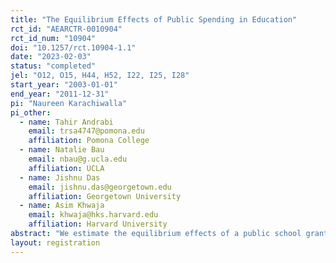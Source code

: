 ```yaml
---
title: "The Equilibrium Effects of Public Spending in Education"
rct_id: "AEARCTR-0010904"
rct_id_num: "10904"
doi: "10.1257/rct.10904-1.1"
date: "2023-02-03"
status: "completed"
jel: "O12, O15, H44, H52, I22, I25, I28"
start_year: "2003-01-01"
end_year: "2011-12-31"
pi: "Naureen Karachiwalla"
pi_other:
  - name: Tahir Andrabi
    email: trsa4747@pomona.edu
    affiliation: Pomona College
  - name: Natalie Bau
    email: nbau@g.ucla.edu
    affiliation: UCLA
  - name: Jishnu Das
    email: jishnu.das@georgetown.edu
    affiliation: Georgetown University
  - name: Asim Khwaja
    email: khwaja@hks.harvard.edu
    affiliation: Harvard University
abstract: "We estimate the equilibrium effects of a public school grant program administered through school councils in Pakistani villages with multiple public and private schools and clearly defined catchment boundaries. The program was randomized at the village-level, allowing us to estimate its causal impact on the market. Four years after the start of the program, test scores were 0.2 sd higher in public schools. We find evidence of an education multiplier: test scores in private schools were also 0.2 sd higher in treated markets. Consistent with standard models of product differentiation, the education multiplier is greater for those private schools that faced a greater threat to their market power. Accounting for private sector responses increases the program's cost-effectiveness by 85% and affects how a policymaker would target spending. Given that markets with several public and private schools are now pervasive in low- and middle-income countries, prudent policy requires us to account for private sector responses to public policy, both in their design and in their evaluation."
layout: registration
---
```



